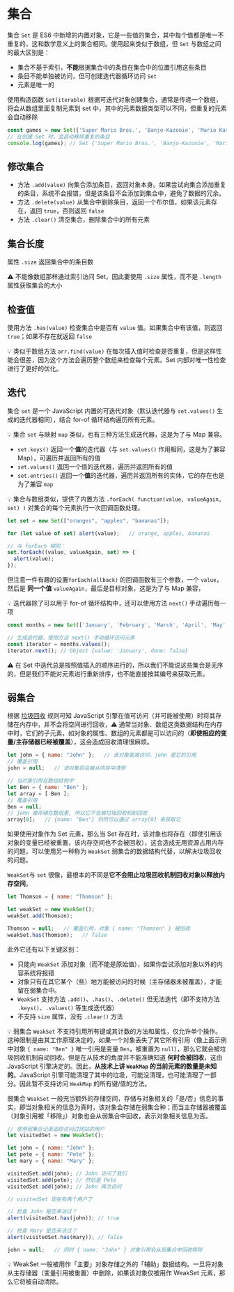# 集合
集合 `Set` 是 ES6 中新增的内置对象，它是一些值的集合，其中每个值都是唯一不重复的，这和数学意义上的集合相同。使用起来类似于数组，但 `Set` 与数组之间的最大区别是：

* 集合不基于索引，**不能**根据集合中的条目在集合中的位置引用这些条目
* 条目不能单独被访问，但可创建迭代器循环访问 `Set`
* 元素是唯一的

使用构造函数 `Set(iterable)` 根据可迭代对象创建集合，通常是传递一个数组，将会从数组里面复制元素到 set 中，其中的元素数据类型可以不同，但重复的元素会自动移除

```js
const games = new Set(['Super Mario Bros.', 'Banjo-Kazooie', 'Mario Kart', 'Super Mario Bros.']);
// 在创建 Set 时，会自动移除重复的条目
console.log(games); // Set {'Super Mario Bros.', 'Banjo-Kazooie', 'Mario Kart'}
```

## 修改集合
* 方法 `.add(value)` 向集合添加条目，返回对象本身。如果尝试向集合添加重复的条目，系统不会报错，但是该条目不会添加到集合中，避免了数据的冗余。
* 方法 `.delete(value)` 从集合中删除条目，返回一个布尔值，如果该元素存在，返回 `true`，否则返回 `false`
* 方法 `.clear()` 清空集合，删除集合中的所有元素

## 集合长度
属性 `.size` 返回集合中的条目数

:warning: 不能像数组那样通过索引访问 Set，因此要使用 `.size` 属性，而不是 `.length` 属性获取集合的大小

## 检查值
使用方法 `.has(value)` 检查集合中是否有 `value` 值。如果集合中有该值，则返回 `true`；如果不存在就返回 `false`

:bulb: 类似于数组方法 `arr.find(value)` 在每次插入值时检查是否重复，但是这样性能会很差，因为这个方法会遍历整个数组来检查每个元素。Set 内部对唯一性检查进行了更好的优化。

## 迭代
集合 `set` 是一个 JavaScript 内置的可迭代对象（默认迭代器与 `set.values()` 生成的迭代器相同），结合 for-of 循环结构遍历所有元素。

:bulb: 集合 `set` 与映射 `map` 类似，也有三种方法生成迭代器，这是为了与 Map 兼容。

- `set.keys()` 返回一个**值**的迭代器（与 `set.values()` 作用相同，这是为了兼容 Map），可遍历并返回所有的值
- `set.values()` 返回一个值的迭代器，遍历并返回所有的值
- `set.entries()` 返回一个**值**的迭代器，遍历并返回所有的实体，它的存在也是为了兼容 `map`

:bulb: 集合与数组类似，提供了内置方法 `.forEach( function(value, valueAgain, set) )` 对集合的每个元素执行一次回调函数处理。

```js
let set = new Set(["oranges", "apples", "bananas"]);

for (let value of set) alert(value);   // orange, apples, bananas

// 与 forEach 相同：
set.forEach((value, valueAgain, set) => {
  alert(value);
});
```

但注意一件有趣的设置`forEach(allback)` 的回调函数有三个参数，一个 `value`，然后是 **同一个值** `valueAgain`，最后是目标对象，这是为了与 Map 兼容，

:bulb: 迭代器除了可以用于 for-of 循环结构中，还可以使用方法 `next()` 手动遍历每一项

```js
const months = new Set(['January', 'February', 'March', 'April', 'May', 'June', 'July', 'August', 'September', 'October', 'November', 'December']);

// 生成迭代器，使用方法 next() 手动循环访问元素
const iterator = months.values();
iterator.next(); // Object {value: 'January', done: false}
```

:warning: 在 Set 中迭代总是按照值插入的顺序进行的，所以我们不能说这些集合是无序的，但是我们不能对元素进行重新排序，也不能直接按其编号来获取元素。

## 弱集合
根据 [垃圾回收](D:/Front_end/JavaScript/垃圾回收.md) 规则可知 JavaScript 引擎在值可访问（并可能被使用）时将其存储在内存中，并不会将空间进行回收，:warning: 通常当对象、数组这类数据结构在内存中时，它们的子元素，如对象的属性、数组的元素都是可以访问的（**即使相应的变量/主存储器已经被覆盖**），这会造成回收清理很麻烦。

```js
let john = { name: "John" };   // 该对象能被访问，john 是它的引用
// 覆盖引用
john = null;   // 该对象将会被从内存中清除

// 当对象引用在数组结构中
let Ben = { name: "Ben" };
let array = [ Ben ];
// 覆盖引用
Ben = null;
// john 被存储在数组里, 所以它不会被垃圾回收机制回收
array[0];   // {name: "Ben"} 仍然可以通过 array[0] 来获取它
```

如果使用对象作为 Set 元素，那么当 Set 存在时，该对象也将存在（即使引用该对象的变量已经被重置，该内存空间也不会被回收），这会造成无用资源占用内存的问题，可以使用另一种称为 `WeakSet` 弱集合的数据结构代替，以解决垃圾回收的问题。

`WeakSet`与 `set` 很像，最根本的不同是**它不会阻止垃圾回收机制回收对象以释放内存空间**。

```js
let Thomson = { name: "Thomson" };

let weakSet = new WeakSet();
weakSet.add(Thomson);

Thomson = null;   // 覆盖引用，对象 { name: "Thomson" } 被回收
weakSet.has(Thomson);   // false
```

此外它还有以下关键区别：

* 只能向 `WeakSet` 添加对象（而不能是原始值），如果你尝试添加对象以外的内容系统将报错
* 对象只有在其它某个（些）地方能被访问的时候（主存储器未被覆盖），才能留在弱集合中。
* `WeakSet` 支持方法 `.add()`、`.has()`、`.delete()` 但无法迭代（即不支持方法 `.keys()`、`.values()` 等生成迭代器）
* 不支持 `size` 属性，没有 `.clear()` 方法

:bulb: 弱集合 `WeakSet` 不支持引用所有键或其计数的方法和属性，仅允许单个操作。这种限制是由其工作原理决定的，如果一个对象丢失了其它所有引用（像上面示例中对象 `{ name: "Ben" }` 唯一引用是变量 `Ben`，被重置为 `null`），那么它就会被垃圾回收机制自动回收。但是在从技术的角度并不能准确知道 **何时会被回收**，这由 JavaScript 引擎决定的。因此，**从技术上讲 `WeakMap` 的当前元素的数量是未知的**。JavaScript 引擎可能清理了其中的垃圾，可能没清理，也可能清理了一部分。因此暂不支持访问 `WeakMap` 的所有键/值的方法。

弱集合 `WeakSet` 一般充当额外的存储空间，存储与对象相关的「是/否」信息的事实，即当对象相关的信息为真时，该对象会存储在弱集合种；而当主存储器被覆盖（对象引用被「移除」）对象也会从弱集合中回收，表示对象相关信息为否。

```js
// 使用弱集合记录追踪访问过网站的用户
let visitedSet = new WeakSet();

let john = { name: "John" };
let pete = { name: "Pete" };
let mary = { name: "Mary" };

visitedSet.add(john); // John 访问了我们
visitedSet.add(pete); // 然后是 Pete
visitedSet.add(john); // John 再次访问

// visitedSet 现在有两个用户了

// 检查 John 是否来访过？
alert(visitedSet.has(john)); // true

// 检查 Mary 是否来访过？
alert(visitedSet.has(mary)); // false

john = null;   // 同时 { name: "John" } 对象引用会从弱集合中回收移除
```

:bulb: WeakSet 一般被用作「主要」对象存储之外的「辅助」数据结构。一旦将对象从主存储器（变量引用被重置）中删除，如果该对象仅被用作 WeakSet 元素，那么它将被自动清除。